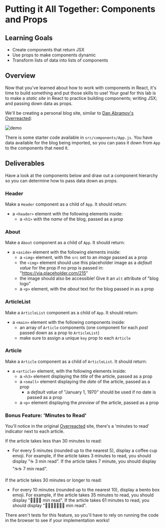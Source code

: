 # Putting it All Together: Components and Props

## Learning Goals

- Create components that return JSX
- Use props to make components dynamic
- Transform lists of data into lists of components

## Overview

Now that you've learned about how to work with components in React, it's time to
build something and put those skills to use! Your goal for this lab is to make a
_static site_ in React to practice building components; writing JSX; and passing
down data as props.

We'll be creating a personal blog site, similar to
[Dan Abramov's Overreacted](overreacted.io):

![demo](https://curriculum-content.s3.amazonaws.com/phase-2/react-hooks-component-props-mini-project/demo.png)

There is some starter code available in `src/components/App.js`. You have data
available for the blog being imported, so you can pass it down from `App` to the
components that need it.

## Deliverables

Have a look at the components below and draw out a component hierarchy so you
can determine how to pass data down as props.

### Header

Make a `Header` component as a child of `App`. It should return:

- a `<header>` element with the following elements inside:
  - a `<h1>` with the _name_ of the blog, passed as a prop

### About

Make a `About` component as a child of `App`. It should return:

- a `<aside>` element with the following elements inside:
  - a `<img>` element, with the `src` set to an _image_ passed as a prop
  - the `<img>` element should use this placeholder image as a _default value_
    for the prop if no prop is passed in: "https://via.placeholder.com/215"
  - the image should also be accessible! Give it an `alt` attribute of "blog logo"
  - a `<p>` element, with the _about_ text for the blog passed in as a prop

### ArticleList

Make a `ArticleList` component as a child of `App`. It should return:

- a `<main>` element with the following components inside:
  - an array of `Article` components (one component for each _post_ passed down
    as a prop to `ArticleList`)
  - make sure to assign a unique `key` prop to each `Article`

### Article

Make a `Article` component as a child of `ArticleList`. It should return:

- a `<article>` element, with the following elements inside:
  - a `<h3>` element displaying the _title_ of the article, passed as a prop
  - a `<small>` element displaying the _date_ of the article, passed as a prop
    - a _default value_ of "January 1, 1970" should be used if no date is passed as a prop
  - a `<p>` element displaying the _preview_ of the article, passed as a prop

### Bonus Feature: 'Minutes to Read'

You'll notice in the original [Overreacted](overreacted.io) site, there's a
'minutes to read' indicator next to each article.

If the article takes less than 30 minutes to read:

- For every 5 minutes (rounded up to the nearest 5), display a coffee cup emoji.
  For example, if the article takes 3 minutes to read, you should display "☕️ 3
  min read". If the article takes 7 minute, you should display "☕️☕️ 7 min
  read".

If the article takes 30 minutes or longer to read:

- For every 10 minutes (rounded up to the nearest 10), display a bento box
  emoji. For example, if the article takes 35 minutes to read, you should
  display "🍱🍱🍱🍱 min read". If the article takes 61 minutes to read, you
  should display "🍱🍱🍱🍱🍱🍱🍱 min read".

There aren't tests for this feature, so you'll have to rely on running the code
in the browser to see if your implementation works!
